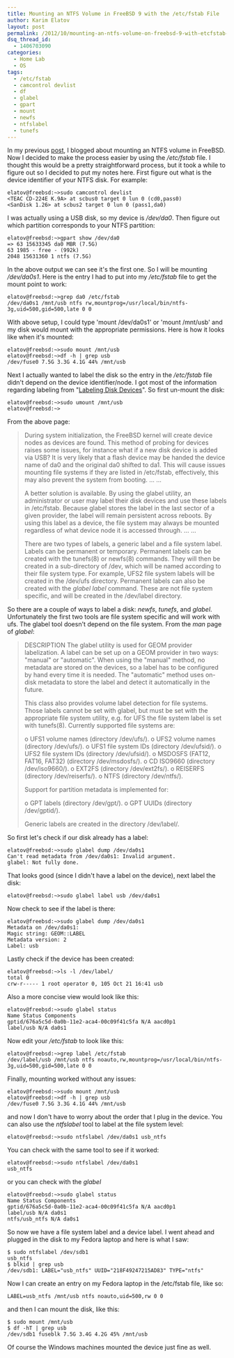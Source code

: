 ```yaml
---
title: Mounting an NTFS Volume in FreeBSD 9 with the /etc/fstab File
author: Karim Elatov
layout: post
permalink: /2012/10/mounting-an-ntfs-volume-on-freebsd-9-with-etcfstab-file/
dsq_thread_id:
  - 1406703090
categories:
  - Home Lab
  - OS
tags:
  - /etc/fstab
  - camcontrol devlist
  - df
  - glabel
  - gpart
  - mount
  - newfs
  - ntfslabel
  - tunefs
---
```

In my previous [post](http://virtuallyhyper.com/2012/10/mounting-an-ntfs-disk-in-write-mode-in-freebsd-9/), I blogged about mounting an NTFS volume in FreeBSD. Now I decided to make the process easier by using the */etc/fstab* file. I thought this would be a pretty straightforward process, but it took a while to figure out so I decided to put my notes here. First figure out what is the device identifier of your NTFS disk. For example:


	elatov@freebsd:~>sudo camcontrol devlist
	<TEAC CD-224E K.9A> at scbus0 target 0 lun 0 (cd0,pass0)
	<SanDisk 1.26> at scbus2 target 0 lun 0 (pass1,da0)


I was actually using a USB disk, so my device is */dev/da0*. Then figure out which partition corresponds to your NTFS partition:


	elatov@freebsd:~>gpart show /dev/da0
	=> 63 15633345 da0 MBR (7.5G)
	63 1985 - free - (992k)
	2048 15631360 1 ntfs (7.5G)


In the above output we can see it's the first one. So I will be mounting */dev/da0s1*. Here is the entry I had to put into my */etc/fstab* file to get the mount point to work:


	elatov@freebsd:~>grep da0 /etc/fstab
	/dev/da0s1 /mnt/usb ntfs rw,mountprog=/usr/local/bin/ntfs-3g,uid=500,gid=500,late 0 0


With above setup, I could type 'mount /dev/da0s1' or 'mount /mnt/usb' and my disk would mount with the appropriate permissions. Here is how it looks like when it's mounted:


	elatov@freebsd:~>sudo mount /mnt/usb
	elatov@freebsd:~>df -h | grep usb
	/dev/fuse0 7.5G 3.3G 4.1G 44% /mnt/usb


Next I actually wanted to label the disk so the entry in the */etc/fstab* file didn't depend on the device identifier/node. I got most of the information regarding labeling from "[Labeling Disk Devices](http://www.freebsd.org/doc/handbook/geom-glabel.html)". So first un-mount the disk:


	elatov@freebsd:~>sudo umount /mnt/usb
	elatov@freebsd:~>


From the above page:

> During system initialization, the FreeBSD kernel will create device nodes as devices are found. This method of probing for devices raises some issues, for instance what if a new disk device is added via USB? It is very likely that a flash device may be handed the device name of da0 and the original da0 shifted to da1. This will cause issues mounting file systems if they are listed in /etc/fstab, effectively, this may also prevent the system from booting.
> ...
> ...
>
> A better solution is available. By using the glabel utility, an administrator or user may label their disk devices and use these labels in /etc/fstab. Because glabel stores the label in the last sector of a given provider, the label will remain persistent across reboots. By using this label as a device, the file system may always be mounted regardless of what device node it is accessed through.
> ...
> ...
>
> There are two types of labels, a generic label and a file system label. Labels can be permanent or temporary. Permanent labels can be created with the tunefs(8) or newfs(8) commands. They will then be created in a sub-directory of /dev, which will be named according to their file system type. For example, UFS2 file system labels will be created in the /dev/ufs directory. Permanent labels can also be created with the *glabel label* command. These are not file system specific, and will be created in the /dev/label directory.

So there are a couple of ways to label a disk: *newfs*, *tunefs*, and *glabel*. Unfortunately the first two tools are file system specific and will work with ufs. The glabel tool doesn't depend on the file system. From the *man* page of *glabel*:

> DESCRIPTION
> The glabel utility is used for GEOM provider labelization. A label can
> be set up on a GEOM provider in two ways: "manual" or "automatic".
> When using the "manual" method, no metadata are stored on the devices,
> so a label has to be configured by hand every time it is needed. The
> "automatic" method uses on-disk metadata to store the label and detect
> it automatically in the future.
>
> This class also provides volume label detection for file systems. Those
> labels cannot be set with glabel, but must be set with the appropriate
> file system utility, e.g. for UFS the file system label is set with
> tunefs(8). Currently supported file systems are:
>
> o UFS1 volume names (directory /dev/ufs/).
> o UFS2 volume names (directory /dev/ufs/).
> o UFS1 file system IDs (directory /dev/ufsid/).
> o UFS2 file system IDs (directory /dev/ufsid/).
> o MSDOSFS (FAT12, FAT16, FAT32) (directory /dev/msdosfs/).
> o CD ISO9660 (directory /dev/iso9660/).
> o EXT2FS (directory /dev/ext2fs/).
> o REISERFS (directory /dev/reiserfs/).
> o NTFS (directory /dev/ntfs/).
>
> Support for partition metadata is implemented for:
>
> o GPT labels (directory /dev/gpt/).
> o GPT UUIDs (directory /dev/gptid/).
>
> Generic labels are created in the directory /dev/label/.

So first let's check if our disk already has a label:


	elatov@freebsd:~>sudo glabel dump /dev/da0s1
	Can't read metadata from /dev/da0s1: Invalid argument.
	glabel: Not fully done.


That looks good (since I didn't have a label on the device), next label the disk:


	elatov@freebsd:~>sudo glabel label usb /dev/da0s1


Now check to see if the label is there:


	elatov@freebsd:~>sudo glabel dump /dev/da0s1
	Metadata on /dev/da0s1:
	Magic string: GEOM::LABEL
	Metadata version: 2
	Label: usb


Lastly check if the device has been created:


	elatov@freebsd:~>ls -l /dev/label/
	total 0
	crw-r----- 1 root operator 0, 105 Oct 21 16:41 usb


Also a more concise view would look like this:


	elatov@freebsd:~>sudo glabel status
	Name Status Components
	gptid/676a5c5d-0a0b-11e2-aca4-00c09f41c5fa N/A aacd0p1
	label/usb N/A da0s1


Now edit your */etc/fstab* to look like this:


	elatov@freebsd:~>grep label /etc/fstab
	/dev/label/usb /mnt/usb ntfs noauto,rw,mountprog=/usr/local/bin/ntfs-3g,uid=500,gid=500,late 0 0


Finally, mounting worked without any issues:


	elatov@freebsd:~>sudo mount /mnt/usb
	elatov@freebsd:~>df -h | grep usb
	/dev/fuse0 7.5G 3.3G 4.1G 44% /mnt/usb


and now I don't have to worry about the order that I plug in the device. You can also use the *ntfslabel* tool to label at the file system level:


	elatov@freebsd:~>sudo ntfslabel /dev/da0s1 usb_ntfs


You can check with the same tool to see if it worked:


	elatov@freebsd:~>sudo ntfslabel /dev/da0s1
	usb_ntfs


or you can check with the *glabel*


	elatov@freebsd:~>sudo glabel status
	Name Status Components
	gptid/676a5c5d-0a0b-11e2-aca4-00c09f41c5fa N/A aacd0p1
	label/usb N/A da0s1
	ntfs/usb_ntfs N/A da0s1


So now we have a file system label and a device label. I went ahead and plugged in the disk to my Fedora laptop and here is what I saw:


	$ sudo ntfslabel /dev/sdb1
	usb_ntfs
	$ blkid | grep usb
	/dev/sdb1: LABEL="usb_ntfs" UUID="218F49247215AD83" TYPE="ntfs"


Now I can create an entry on my Fedora laptop in the /etc/fstab file, like so:


	LABEL=usb_ntfs /mnt/usb ntfs noauto,uid=500,rw 0 0


and then I can mount the disk, like this:


	$ sudo mount /mnt/usb
	$ df -hT | grep usb
	/dev/sdb1 fuseblk 7.5G 3.4G 4.2G 45% /mnt/usb


Of course the Windows machines mounted the device just fine as well.

